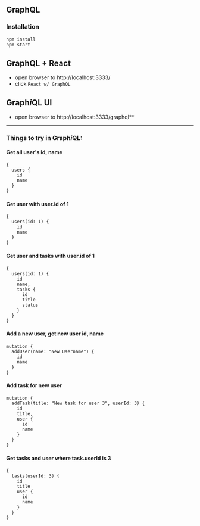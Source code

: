 ##  GraphQL

### Installation

```bash
npm install
npm start
```


## GraphQL + React

* open browser to http://localhost:3333/
* click `React w/ GraphQL`

## Graph*i*QL UI

* open browser to http://localhost:3333/graphql**

-----------

### Things to try in Graph*i*QL:

#### Get all user's id, name

```
{
  users {
    id
    name
  }
}
```

#### Get user with user.id of 1

```
{
  users(id: 1) {
    id
    name
  }
}
```

#### Get user and tasks with user.id of 1

```
{
  users(id: 1) {
    id
    name,
    tasks {
      id
      title
      status
    }
  }
}
```

#### Add a new user, get new user id, name

```
mutation {
  addUser(name: "New Username") {
    id
    name
  }
}
```

#### Add task for new user

```
mutation {
  addTask(title: "New task for user 3", userId: 3) {
    id
    title,
    user {
      id
      name
    }
  }
}
```

#### Get tasks and user where task.userId is 3

```
{
  tasks(userId: 3) {
    id
    title
    user {
      id
      name
    }
  }
}
```

